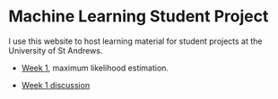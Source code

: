 # Machine Learning Student Project

I use this website to host learning material for student projects at the University of St Andrews. 

- [Week 1](./MLE.jl.html), maximum likelihood estimation.
 * [Week 1 discussion](./MLE_sol_part1.jl.html)
